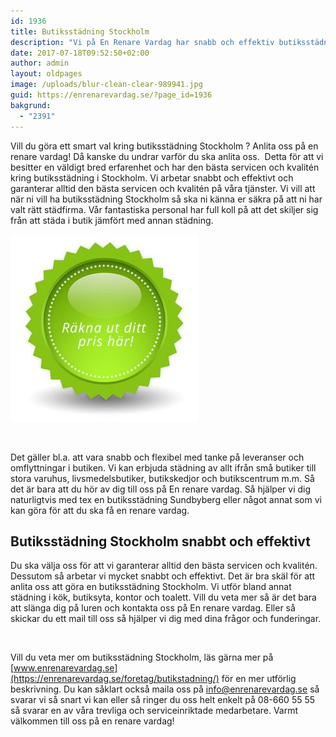 ```yaml
---
id: 1936
title: Butiksstädning Stockholm
description: "Vi på En Renare Vardag har snabb och effektiv butiksstädning i Stockholm"
date: 2017-07-18T09:52:50+02:00
author: admin
layout: oldpages
image: /uploads/blur-clean-clear-989941.jpg
guid: https://enrenarevardag.se/?page_id=1936
bakgrund:
  - "2391"
---
```

Vill du göra ett smart val kring butiksstädning Stockholm ? Anlita oss på en renare vardag! Då kanske du undrar varför du ska anlita oss.  Detta för att vi besitter en väldigt bred erfarenhet och har den bästa servicen och kvalitén kring butiksstädning i Stockholm. Vi arbetar snabbt och effektivt och garanterar alltid den bästa servicen och kvalitén på våra tjänster. Vi vill att när ni vill ha butiksstädning Stockholm så ska ni känna er säkra på att ni har valt rätt städfirma. Vår fantastiska personal har full koll på att det skiljer sig från att städa i butik jämfört med annan städning.

[<img class="size-full wp-image-1939 aligncenter" src="/images/Flyttstadning-7-300x300.jpg" alt="Butiksstädning, Stockholm " width="300" height="300" />](https://enrenarevardag.se/pris/) 

&nbsp;

Det gäller bl.a. att vara snabb och flexibel med tanke på leveranser och omflyttningar i butiken. Vi kan erbjuda städning av allt ifrån små butiker till stora varuhus, livsmedelsbutiker, butikskedjor och butikscentrum m.m. Så det är bara att du hör av dig till oss på En renare vardag. Så hjälper vi dig naturligtvis med tex en butiksstädning Sundbyberg eller något annat som vi kan göra för att du ska få en renare vardag.

## Butiksstädning Stockholm snabbt och effektivt

Du ska välja oss för att vi garanterar alltid den bästa servicen och kvalitén. Dessutom så arbetar vi mycket snabbt och effektivt. Det är bra skäl för att anlita oss att göra en butiksstädning Stockholm. Vi utför bland annat städning i kök, butiksyta, kontor och toalett. Vill du veta mer så är det bara att slänga dig på luren och kontakta oss på En renare vardag. Eller så skickar du ett mail till oss så hjälper vi dig med dina frågor och funderingar.

&nbsp;

Vill du veta mer om butiksstädning Stockholm, läs gärna mer på [www.enrenarevardag.se](https://enrenarevardag.se/foretag/butikstadning/) för en mer utförlig beskrivning. Du kan såklart också maila oss på <info@enrenarevardag.se> så svarar vi så snart vi kan eller så ringer du oss helt enkelt på 08-660 55 55 så svarar en av våra trevliga och serviceinriktade medarbetare. Varmt välkommen till oss på en renare vardag!

&nbsp;